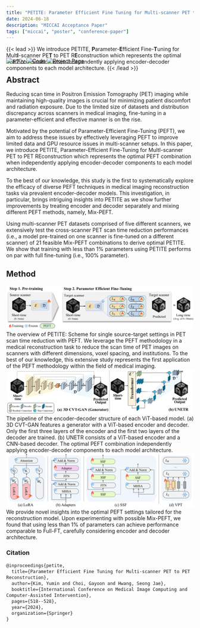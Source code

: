 ```yaml
---
title: "PETITE: Parameter Efficient Fine Tuning for Multi-scanner PET to PET Reconstruction"
date: 2024-06-18
description: "MICCAI Acceptance Paper"
tags: ["miccai", "poster", "conference-paper"]
---
```


{{< lead >}}
We introduce PETITE, <b>P</b>arameter-<b>E</b>fficient Fine-<b>T</b>uning for Mult<b>I</b>-scanner PE<b>T</b> to PET R<b>E</b>construction which represents the optimal PEFT combination when independently applying encoder-decoder components to each model architecture.
{{< /lead >}}

<div align="left" style="margin-top: -50px;">
<a href="https://arxiv.org/abs/2407.07517" style="display: inline-block;"><img alt='arXiv' src="https://img.shields.io/badge/arXiv-b31b1b.svg?style=flat-square&logo=arxiv"></a>
<a href="https://github.com/MICV-yonsei/PETITE" style="display: inline-block;"><img alt='Code' src="https://img.shields.io/badge/GitHub-181717?style=flat-square&logo=github"></a>
<a href="https://micv-yonsei.github.io/petite2024/" style="display: inline-block;"><img alt='Project Page' src="https://img.shields.io/badge/Project page-orange?style=flat-square&logo="></a>
</div>

## Abstract
Reducing scan time in Positron Emission Tomography (PET) imaging while maintaining high-quality images is crucial for minimizing patient discomfort and radiation exposure. Due to the limited size of datasets and distribution discrepancy across scanners in medical imaging, fine-tuning in a parameter-efficient and effective manner is on the rise. 

Motivated by the potential of Parameter-Efficient Fine-Tuning (PEFT), we aim to address these issues by effectively leveraging PEFT to improve limited data and GPU resource issues in multi-scanner setups. In this paper, we introduce PETITE, Parameter-Efficient Fine-Tuning for MultI-scanner PET to PET REconstruction which represents the optimal PEFT combination when independently applying encoder-decoder components to each model architecture. 

To the best of our knowledge, this study is the first to systematically explore the efficacy of diverse PEFT techniques in medical imaging reconstruction tasks via prevalent encoder-decoder models. This investigation, in particular, brings intriguing insights into PETITE as we show further improvements by treating encoder and decoder separately and mixing different PEFT methods, namely, Mix-PEFT. 

Using multi-scanner PET datasets comprised of five different scanners, we extensively test the cross-scanner PET scan time reduction performances (i.e., a model pre-trained on one scanner is fine-tuned on a different scanner) of 21 feasible Mix-PEFT combinations to derive optimal PETITE. We show that training with less than 1% parameters using PETITE performs on par with full fine-tuning (i.e., 100% parameter).

## Method
<img src="thumb.png">
The overview of PETITE: Scheme for single source-target settings in PET scan time reduction with PEFT. We leverage the PEFT methodology in a medical reconstruction task to reduce the scan time of PET images on scanners with different dimensions, voxel spacing, and institutions. To the best of our knowledge, this extensive study represents the first application of the PEFT methodology within the field of medical imaging.


<img src="En_De_Model.png">
The pipeline of the encoder-decoder structure of each ViT-based model. (a) 3D CVT-GAN features a generator with a ViT-based encoder and decoder. Only the first three layers of the encoder and the first two layers of the decoder are trained. (b) UNETR consists of a ViT-based encoder and a CNN-based decoder. The optimal PEFT combination independently applying encoder-decoder components to each model architecture.


<img src="PEFT.png">
We provide novel insights into the optimal PEFT settings tailored for the reconstruction model. Upon experimenting with possible Mix-PEFT, we found that using less than 1% of parameters can achieve performance comparable to Full-FT, carefully considering encoder and decoder architecture.

### Citation
```
@inproceedings{petite,
  title={Parameter Efficient Fine Tuning for Multi-scanner PET to PET Reconstruction},
  author={Kim, Yumin and Choi, Gayoon and Hwang, Seong Jae},
  booktitle={International Conference on Medical Image Computing and Computer-Assisted Intervention},
  pages={518--528},
  year={2024},
  organization={Springer}
}
```